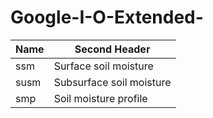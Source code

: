 # Google-I-O-Extended-

| Name  | Second Header |
| ------------- | ------------- |
| ssm  | Surface soil moisture |
| susm | Subsurface soil moisture |
|smp  | Soil moisture profile|


